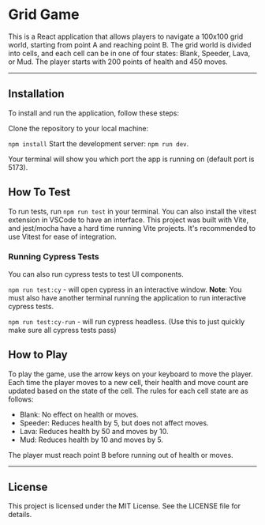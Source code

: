 # Grid Game
This is a React application that allows players to navigate a 100x100 grid world, starting from point A and reaching point B. The grid world is divided into cells, and each cell can be in one of four states: Blank, Speeder, Lava, or Mud. The player starts with 200 points of health and 450 moves.

---

## Installation
To install and run the application, follow these steps:

Clone the repository to your local machine:

`npm install`
Start the development server: `npm run dev`.

Your terminal will show you which port the app is running on (default port is 5173).

## How To Test
To run tests, run `npm run test` in your terminal. You can also install the vitest extension in VSCode to have an interface. This project was built with Vite, and jest/mocha have a hard time running Vite projects. It's recommended to use Vitest for ease of integration.

### Running Cypress Tests
You can also run cypress tests to test UI components. 

`npm run test:cy` - will open cypress in an interactive window. **Note**: You must also have another terminal running the application to run interactive cypress tests. 

`npm run test:cy-run` - will run cypress headless. (Use this to just quickly make sure all cypress tests pass)

## How to Play
To play the game, use the arrow keys on your keyboard to move the player. Each time the player moves to a new cell, their health and move count are updated based on the state of the cell. The rules for each cell state are as follows:

- Blank: No effect on health or moves.
- Speeder: Reduces health by 5, but does not affect moves.
- Lava: Reduces health by 50 and moves by 10.
- Mud: Reduces health by 10 and moves by 5.

The player must reach point B before running out of health or moves.

---

## License
This project is licensed under the MIT License. See the LICENSE file for details.